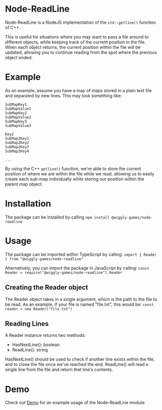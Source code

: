 # Node-ReadLine
Node-ReadLine is a NodeJS implementation of the `std::getline()` function of C++.

This is useful for situations where you may want to pass a file around to different objects, while keeping track of the current position in the file. When each object returns, the current position within the file will be updated, allowing you to continue reading from the spot where the previous object ended.

# Example
As an example, assume you have a map of maps stored in a plain text file and separated by new lines. This may look something like:
```Key1
SubMapKey1
SubMapValue1
SubMapKey2
SubMapValue2
SubMapKey3
SubMapValue3

Key2
SubMap2Key1
SubMap2Key2
SubMap2Key3
SubMap2Key4

...
```

By using the C++ `getline()` function, we're able to store the current position of where we are within the file while we read, allowing us to easily create each sub-map individually while storing our position within the parent map object.


# Installation
The package can be installed by calling `npm install @wiggly-games/node-readline`

# Usage
The package can be imported within TypeScript by calling:
`import { Reader } from "@wiggly-games/node-readline"`

Alternatively, you can import the package in JavaScript by calling:
`const Reader = require("@wiggly-games/node-readline").Reader`

## Creating the Reader object
The Reader object takes in a single argument, which is the path to the file to be read.
As an example, if your file is named "file.txt", this would be:
`const reader = new Reader("file.txt")`

## Reading Lines
A Reader instance returns two methods:
- HasNextLine(): boolean
- ReadLine(): string

HasNextLine() should be used to check if another line exists within the file, and to close the file once we've reached the end.
ReadLine() will read a single line from the file and return that line's contents.

# Demo
Check out [Demo](/demo/ReadLine.js) for an example usage of the Node-ReadLine module.